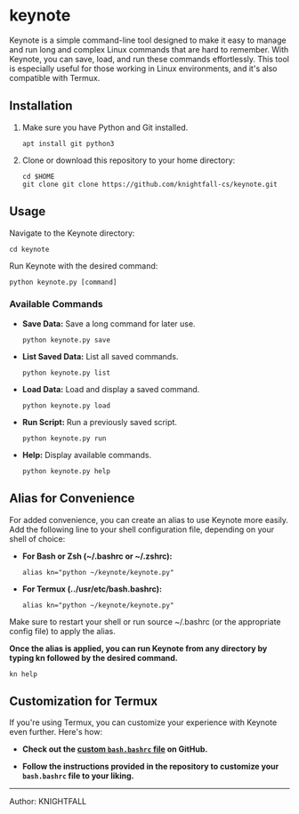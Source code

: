 # keynote

Keynote is a simple command-line tool designed to make it easy to manage and run long and complex Linux commands that are hard to remember. With Keynote, you can save, load, and run these commands effortlessly. This tool is especially useful for those working in Linux environments, and it's also compatible with Termux.


## Installation

1. Make sure you have Python and Git installed.
   ```
   apt install git python3
   ```

2. Clone or download this repository to your home directory:
   ```
   cd $HOME
   git clone git clone https://github.com/knightfall-cs/keynote.git
   ```


## Usage

Navigate to the Keynote directory:

```
cd keynote
```

Run Keynote with the desired command:

```
python keynote.py [command]
```

### Available Commands

- **Save Data:** Save a long command for later use.
  ```
  python keynote.py save
  ```

- **List Saved Data:** List all saved commands.
  ```
  python keynote.py list
  ```

- **Load Data:** Load and display a saved command.
  ```
  python keynote.py load
  ```

- **Run Script:** Run a previously saved script.
  ```
  python keynote.py run
  ```

- **Help:** Display available commands.
  ```
  python keynote.py help
  ```


## Alias for Convenience

For added convenience, you can create an alias to use Keynote more easily. Add the following line to your shell configuration file, depending on your shell of choice:

- **For Bash or Zsh (~/.bashrc or ~/.zshrc):**
  ```
  alias kn="python ~/keynote/keynote.py"
  ```

- **For Termux (../usr/etc/bash.bashrc):**
  ```
  alias kn="python ~/keynote/keynote.py"
  ```

Make sure to restart your shell or run source ~/.bashrc (or the appropriate config file) to apply the alias.

**Once the alias is applied, you can run Keynote from any directory by typing kn followed by the desired command.**
```
kn help
```

## Customization for Termux

If you're using Termux, you can customize your experience with Keynote even further. Here's how:

- **Check out the [custom `bash.bashrc` file](https://github.com/knightfall-cs/termux-bashrc) on GitHub.**

- **Follow the instructions provided in the repository to customize your `bash.bashrc` file to your liking.**


---

Author: KNIGHTFALL
